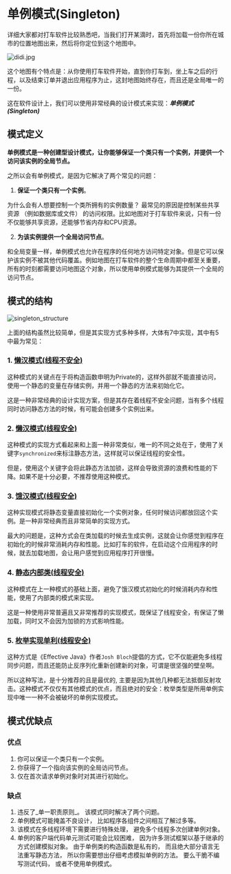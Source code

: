 # 单例模式(Singleton)

详细大家都对打车软件比较熟悉吧，当我们打开某滴时，首先将加载一份你所在城市的位置地图出来，然后将你定位到这个地图中。

![didi.jpg](https://tva1.sinaimg.cn/large/008i3skNgy1gxww4zqnsmj30u01qkdkp.jpg)

这个地图有个特点是：从你使用打车软件开始，直到你打车到，坐上车之后的行程，以及结束订单并退出应用程序为止，这封地图始终存在，而且还是全局唯一的一份。

这在软件设计上，我们可以使用非常经典的设计模式来实现：***单例模式(Singleton)***

## 模式定义

**单例模式是一种创建型设计模式，让你能够保证一个类只有一个实例，并提供一个访问该实例的全局节点。**

之所以会有单例模式，是因为它解决了两个常见的问题：

1. **保证一个类只有一个实例**。

为什么会有人想要控制一个类所拥有的实例数量？ 最常见的原因是控制某些共享资源 （例如数据库或文件） 的访问权限。比如地图对于打车软件来说，只有一份不仅能够共享资源，还能够节省内存和CPU资源。

2. **为该实例提供一个全局访问节点**。

和全局变量一样，单例模式也允许在程序的任何地方访问特定对象。但是它可以保护该实例不被其他代码覆盖。例如地图在打车软件的整个生命周期中都至关重要，所有的时刻都需要访问地图这个对象，所以使用单例模式能够为其提供一个全局的访问节点。

## 模式的结构

![singleton_structure](https://tva1.sinaimg.cn/large/008i3skNgy1gxwwfbrsi9j30nw0g40tq.jpg)

上面的结构虽然比较简单，但是其实现方式多种多样，大体有7中实现，其中有5中最为常见：

### 1. [懒汉模式(线程不安全)](https://github.com/skill-courses/design-patterns/blob/main/src/main/java/creational_patterns/singleton/Singleton_01.java)

这种模式的关键点在于将构造函数申明为Private的，这样外部就不能直接访问，使用一个静态的变量在存储实例，并用一个静态的方法来初始化它。

这是一种非常经典的设计实现方案，但是其存在着线程不安全问题，当有多个线程同时访问静态方法的时候，有可能会创建多个实例出来。

### 2. [懒汉模式(线程安全)](https://github.com/skill-courses/design-patterns/blob/main/src/main/java/creational_patterns/singleton/Singleton_02.java)

这种模式的实现方式看起来和上面一种非常类似，唯一的不同之处在于，使用了关键字`synchronized`来标注静态方法，这样就可以保证线程的安全性。

但是，使用这个关键字会将此静态方法加锁，这样会导致资源的浪费和性能的下降。如果不是十分必要，不推荐使用这种模式。

### 3. [饿汉模式(线程安全)](https://github.com/skill-courses/design-patterns/blob/main/src/main/java/creational_patterns/singleton/Singleton_03.java)

这种实现模式将静态变量直接初始化一个实例对象，任何时候访问都放回这个实例。是一种非常经典而且非常简单的实现方式。

最大的问题是，这种方式会在类加载的时候去生成实例，这就会让你感觉到程序在初始化的时候非常消耗内存和性能。比如打车的软件，在启动这个应用程序的时候，就去加载地图，会让用户感觉到应用程序打开很慢。

### 4. [静态内部类(线程安全)](https://github.com/skill-courses/design-patterns/blob/main/src/main/java/creational_patterns/singleton/Singleton_04.java)

这种模式在上一种模式的基础上面，避免了饿汉模式初始化的时候消耗内存和性能，使用了内部类的模式来实现。

这是一种使用非常普遍且又非常推荐的实现模式，既保证了线程安全，有保证了懒加载，同时又不会因为加锁的方式影响性能。

### 5. [枚举实现单利(线程安全)](https://github.com/skill-courses/design-patterns/blob/main/src/main/java/creational_patterns/singleton/Singleton_05.java)

这种方式是《Effective Java》作者`Josh Bloch`提倡的方式，它不仅能避免多线程同步问题，而且还能防止反序列化重新创建新的对象，可谓是很坚强的壁垒啊。

所以这种写法，是十分推荐的且是最优的, 主要是因为其他几种都无法抵御反射攻击。这种模式不仅仅有其他模式的优点，而且绝对的安全：枚举类型是所用单例实现中唯一一种不会被破坏的单例实现模式。

## 模式优缺点

### 优点

1. 你可以保证一个类只有一个实例。
2. 你获得了一个指向该实例的全局访问节点。
3. 仅在首次请求单例对象时对其进行初始化。

### 缺点

1. 违反了_单一职责原则_。 该模式同时解决了两个问题。
2. 单例模式可能掩盖不良设计， 比如程序各组件之间相互了解过多等。
3. 该模式在多线程环境下需要进行特殊处理， 避免多个线程多次创建单例对象。
4. 单例的客户端代码单元测试可能会比较困难， 因为许多测试框架以基于继承的方式创建模拟对象。 由于单例类的构造函数是私有的， 而且绝大部分语言无法重写静态方法， 所以你需要想出仔细考虑模拟单例的方法。 要么干脆不编写测试代码， 或者不使用单例模式。